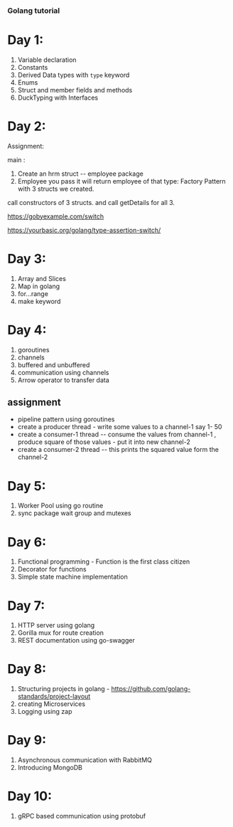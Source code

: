 
### Golang tutorial



# Day 1:

1. Variable declaration
2. Constants
3. Derived Data types with `type` keyword
4. Enums 
5. Struct and member fields and methods
6. DuckTyping with Interfaces


# Day 2:

Assignment:   

main : 

1. Create an hrm struct -- employee package
2. Employee you pass it will return employee of that type: Factory Pattern with 3 structs we created. 

call constructors of 3 structs.
and call getDetails for all 3.

https://gobyexample.com/switch

https://yourbasic.org/golang/type-assertion-switch/



# Day 3:

1. Array and Slices
2. Map in golang
3. for...range
4. make keyword

# Day 4:
1. goroutines
2. channels 
3. buffered and unbuffered
4. communication using channels
5. Arrow operator to transfer data 


## assignment

 * pipeline pattern using goroutines
 * create a producer thread  -   write some values to a channel-1 say 1- 50
 * create a consumer-1 thread  -- consume the values from channel-1 , produce square of those values - put it into new channel-2
 * create a consumer-2 thread -- this prints the squared value form the channel-2

# Day 5:
1. Worker Pool using go routine
2. sync package wait group and mutexes

# Day 6:
1. Functional programming - Function is the first class citizen
2. Decorator for functions
3. Simple state machine implementation

# Day 7:
1. HTTP server using golang
2. Gorilla mux for route creation
3. REST documentation using go-swagger

# Day 8:
1. Structuring projects in golang - https://github.com/golang-standards/project-layout
2. creating Microservices
3. Logging using zap

# Day 9:
1. Asynchronous communication with RabbitMQ
2. Introducing MongoDB

# Day 10:

1. gRPC based communication using protobuf





 





